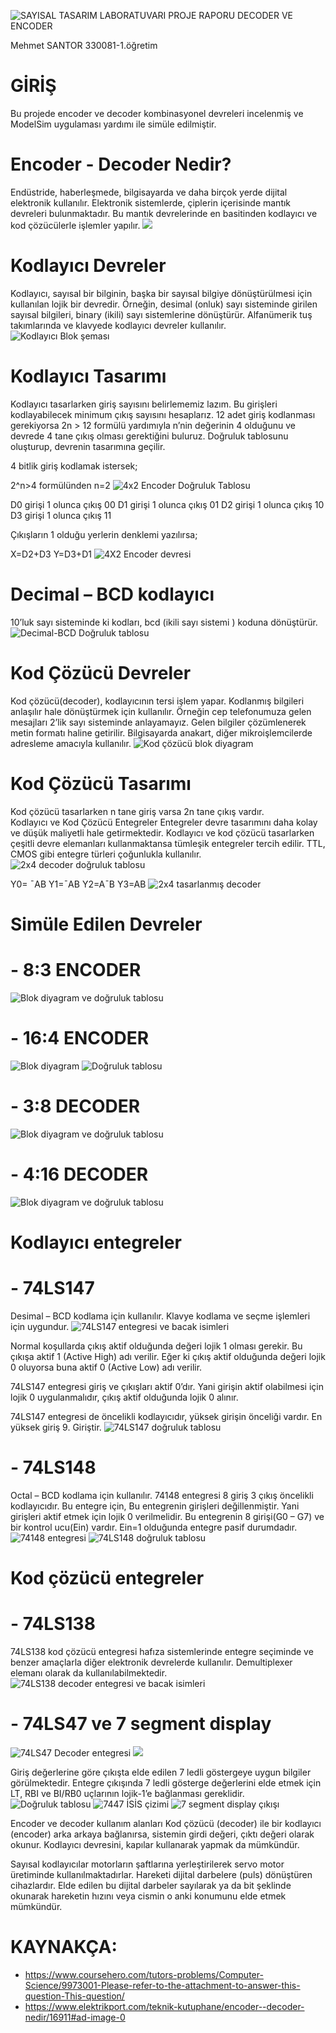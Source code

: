 

![SAYISAL TASARIM LABORATUVARI PROJE RAPORU DECODER VE ENCODER](/imgs/logo.jpg)



	
Mehmet SANTOR
330081-1.öğretim


# GİRİŞ

Bu projede encoder ve decoder kombinasyonel devreleri incelenmiş ve ModelSim uygulaması yardımı ile simüle edilmiştir.


# Encoder - Decoder Nedir? 

Endüstride, haberleşmede, bilgisayarda ve daha birçok yerde dijital elektronik kullanılır.
Elektronik sistemlerde, çiplerin içerisinde mantık devreleri bulunmaktadır.
Bu mantık devrelerinde en basitinden kodlayıcı ve kod çözücülerle işlemler yapılır. 
 ![](/imgs/1.jpg)
 
 
# Kodlayıcı Devreler 

Kodlayıcı, sayısal bir bilginin, başka bir sayısal bilgiye dönüştürülmesi için kullanılan lojik bir devredir.
Örneğin, desimal (onluk) sayı sisteminde girilen sayısal bilgileri, binary (ikili) sayı sistemlerine dönüştürür.
Alfanümerik tuş takımlarında ve klavyede kodlayıcı devreler kullanılır.   
 ![Kodlayıcı Blok şeması](/imgs/2.jpg)


# Kodlayıcı Tasarımı
Kodlayıcı tasarlarken giriş sayısını belirlememiz lazım. Bu girişleri kodlayabilecek minimum çıkış sayısını hesaplarız.
 12 adet giriş kodlanması gerekiyorsa 2n > 12 formülü yardımıyla n’nin değerinin 4 olduğunu ve devrede 4 tane çıkış olması gerektiğini buluruz.
 Doğruluk tablosunu oluşturup, devrenin tasarımına geçilir.

4 bitlik giriş kodlamak istersek;

2^n>4 formülünden n=2
  ![4x2 Encoder Doğruluk Tablosu](/imgs/3.jpg)


D0 girişi 1 olunca çıkış 00
D1 girişi 1 olunca çıkış 01
D2 girişi 1 olunca çıkış 10
D3 girişi 1 olunca çıkış 11

Çıkışların 1 olduğu yerlerin denklemi yazılırsa;

X=D2+D3
Y=D3+D1
  ![4X2 Encoder devresi](/imgs/4.jpg)



# Decimal – BCD kodlayıcı 
10’luk sayı sisteminde ki kodları, bcd (ikili sayı sistemi ) koduna dönüştürür. 
 ![Decimal-BCD Doğruluk tablosu	](/imgs/5.jpg)
 
 
# Kod Çözücü Devreler 

Kod çözücü(decoder), kodlayıcının tersi işlem yapar.
Kodlanmış bilgileri anlaşılır hale dönüştürmek için kullanılır.
Örneğin cep telefonumuza gelen mesajları 2’lik sayı sisteminde anlayamayız.
Gelen bilgiler çözümlenerek metin formatı haline getirilir. Bilgisayarda anakart, diğer mikroişlemcilerde adresleme amacıyla kullanılır. 
  ![Kod çözücü blok diyagram](/imgs/6.jpg)
 
 
# Kod Çözücü Tasarımı

Kod çözücü tasarlarken n tane giriş varsa 2n tane çıkış vardır.  
Kodlayıcı ve Kod Çözücü Entegreler Entegreler devre tasarımını daha kolay ve düşük maliyetli hale getirmektedir.
 Kodlayıcı ve kod çözücü tasarlarken çeşitli devre elemanları kullanmaktansa tümleşik entegreler tercih edilir.
 TTL, CMOS gibi entegre türleri çoğunlukla kullanılır. 
  ![2x4 decoder doğruluk tablosu](/imgs/6.jpg)

Y0= ¯AB
Y1=¯AB
Y2=A¯B
Y3=AB
 ![2x4 tasarlanmış decoder](/imgs/7.jpg)
  

# Simüle Edilen Devreler

# - 8:3 ENCODER
![Blok diyagram ve doğruluk tablosu](/imgs/8.jpg)

# - 16:4 ENCODER
![Blok diyagram](/imgs/9.jpg)
![Doğruluk tablosu](/imgs/10.jpg)

# - 3:8 DECODER
![Blok diyagram ve doğruluk tablosu](/imgs/11.jpg)

# - 4:16 DECODER
![Blok diyagram ve doğruluk tablosu](/imgs/12.jpg)

# Kodlayıcı entegreler 
 
 
# - 74LS147 
 
Desimal – BCD kodlama için kullanılır. Klavye kodlama ve seçme işlemleri için uygundur. 
 ![74LS147 entegresi ve bacak isimleri](/imgs/13.jpg)
 
Normal koşullarda çıkış aktif olduğunda değeri lojik 1 olması gerekir. Bu çıkışa aktif 1 (Active High) adı verilir.
Eğer ki çıkış aktif olduğunda değeri lojik 0 oluyorsa buna aktif 0 (Active Low) adı verilir. 
 
74LS147 entegresi giriş ve çıkışları aktif 0’dır. Yani girişin aktif olabilmesi için lojik 0 uygulanmalıdır, çıkış aktif olduğunda lojik 0 alınır. 
 
74LS147 entegresi de öncelikli kodlayıcıdır, yüksek girişin önceliği vardır. En yüksek giriş 9. Giriştir. 
 ![74LS147 doğruluk tablosu](/imgs/14.jpg)
 
 
 
# - 74LS148 
 
Octal – BCD kodlama için kullanılır. 74148 entegresi 8 giriş 3 çıkış öncelikli kodlayıcıdır.
Bu entegre için, Bu entegrenin girişleri değillenmiştir. Yani girişleri aktif etmek için lojik 0 verilmelidir.
Bu entegrenin 8 girişi(G0 – G7) ve bir kontrol ucu(Ein) vardır. Ein=1 olduğunda entegre pasif durumdadır. 
 ![74148 entegresi](/imgs/15.jpg)
 ![74LS148 doğruluk tablosu](/imgs/16.jpg)
 
 
# Kod çözücü entegreler 
 
# - 74LS138 
 
74LS138 kod çözücü entegresi hafıza sistemlerinde entegre seçiminde ve benzer amaçlarla diğer elektronik devrelerde kullanılır.
Demultiplexer elemanı olarak da kullanılabilmektedir. 
 ![74LS138 decoder entegresi ve bacak isimleri](/imgs/17.jpg)
 
 
 
# - 74LS47 ve 7 segment display 
  ![74LS47 Decoder entegresi](/imgs/18.jpg)
  ![](/imgs/19.jpg)
 
 
Giriş değerlerine göre çıkışta elde edilen 7 ledli göstergeye uygun bilgiler görülmektedir.
Entegre çıkışında 7 ledli gösterge değerlerini elde etmek için LT, RBI ve BI/RB0 uçlarının lojik-1’e bağlanması gereklidir. 
 ![Doğruluk tablosu](/imgs/20.jpg)
 ![7447 İSİS çizimi](/imgs/21.jpg)
 ![7 segment display çıkışı](/imgs/22.jpg)
 
 
Encoder ve decoder kullanım alanları Kod çözücü (decoder) ile bir kodlayıcı (encoder) arka arkaya bağlanırsa, 
sistemin girdi değeri, çıktı değeri olarak okunur. Kodlayıcı devresini, kapılar kullanarak yapmak da mümkündür. 
 
Sayısal kodlayıcılar motorların şaftlarına yerleştirilerek servo motor üretiminde kullanılmaktadırlar.
Hareketi dijital darbelere (puls) dönüştüren cihazlardır.
Elde edilen bu dijital darbeler sayılarak ya da bit şeklinde okunarak hareketin hızını veya cismin o anki konumunu elde etmek mümkündür.





# KAYNAKÇA: 
- https://www.coursehero.com/tutors-problems/Computer-Science/9973001-Please-refer-to-the-attachment-to-answer-this-question-This-question/
- https://www.elektrikport.com/teknik-kutuphane/encoder--decoder-nedir/16911#ad-image-0
 